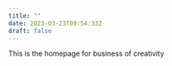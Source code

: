 ```yaml
---
title: ""
date: 2023-03-23T09:54:33Z
draft: false
---
```


This is the homepage for business of creativity